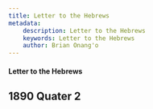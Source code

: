 ```yaml
---
title: Letter to the Hebrews
metadata:
    description: Letter to the Hebrews
    keywords: Letter to the Hebrews
    author: Brian Onang'o
---
```


#### Letter to the Hebrews

## 1890 Quater 2
